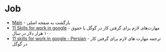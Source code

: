 # Job

- [Main](./README.md) - بازگشت به صفحه اصلی 
- [11 Skills for work in google](http://uk.businessinsider.com/skills-for-google-engineering-jobs-2014-10) - مهارت‌های لازم برای گرفتن کار در گوگل با حقوق ۱۰۰ هزار دلار در سال
- [11 skills for work in google - Persian](https://www.darsnameh.com/blog/284) - ترجمه مهارت های لازم برای گرفتن کار در گوگل 
